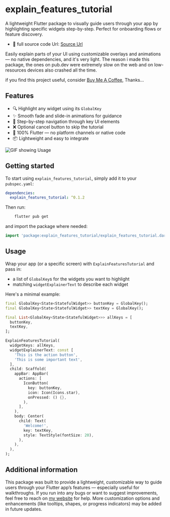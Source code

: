 <!--
This README describes the package. If you publish this package to pub.dev,
this README's contents appear on the landing page for your package.

For information about how to write a good package README, see the guide for
[writing package pages](https://dart.dev/tools/pub/writing-package-pages).

For general information about developing packages, see the Dart guide for
[creating packages](https://dart.dev/guides/libraries/create-packages)
and the Flutter guide for
[developing packages and plugins](https://flutter.dev/to/develop-packages).
-->

# explain_features_tutorial

A lightweight Flutter package to visually guide users through your app by highlighting specific widgets step-by-step. 
Perfect for onboarding flows or feature discovery.
- 🔗 full source code Url: [Source Url](https://king-kibugenza.web.app/explain_features_tutorial.html)

Easily explain parts of your UI using customizable overlays and animations — no native dependencies, and it's very light.
The reason i made this package, the ones on pub.dev were extremely slow on the web and on low-resources devices also crashed all the time.

if you find this project useful, consider [Buy Me A Coffee](https://coff.ee/kibugenza), Thanks...

## Features

- 🔍 Highlight any widget using its `GlobalKey`
- ✨ Smooth fade and slide-in animations for guidance
- 🧭 Step-by-step navigation through key UI elements
- ❌ Optional cancel button to skip the tutorial
- 🧱 100% Flutter — no platform channels or native code
- 📦 Lightweight and easy to integrate

![GIF showing Usage](https://firebasestorage.googleapis.com/v0/b/indrive-clone-520d9.appspot.com/o/explain_features_tutorial_v0.1.2.webp?alt=media&token=b242ce72-a589-4e1b-a70e-e8977f92e07f)


## Getting started

To start using `explain_features_tutorial`, simply add it to your `pubspec.yaml`:

```yaml
dependencies:
  explain_features_tutorial: ^0.1.2
```

Then run: 
```bash
    flutter pub get
```

and import the package where needed: 

```dart
import 'package:explain_features_tutorial/explain_features_tutorial.dart';
```

## Usage

Wrap your app (or a specific screen) with `ExplainFeaturesTutorial` and pass in:

- a list of `GlobalKey`s for the widgets you want to highlight
- matching `widgetExplainerText` to describe each widget

Here's a minimal example:

```dart
final GlobalKey<State<StatefulWidget>> buttonKey = GlobalKey();
final GlobalKey<State<StatefulWidget>> textKey = GlobalKey();

final List<GlobalKey<State<StatefulWidget>>> allKeys = [
  buttonKey,
  textKey,
];

ExplainFeaturesTutorial(
  widgetKeys: allKeys,
  widgetExplainerText: const [
    'This is the action button',
    'This is some important text',
  ],
  child: Scaffold(
    appBar: AppBar(
      actions: [
        IconButton(
          key: buttonKey,
          icon: Icon(Icons.star),
          onPressed: () {},
        ),
      ],
    ),
    body: Center(
      child: Text(
        'Welcome!',
        key: textKey,
        style: TextStyle(fontSize: 20),
      ),
    ),
  ),
);
```

## Additional information

This package was built to provide a lightweight, customizable way to guide users through your Flutter app’s features — especially useful for walkthroughs.
If you run into any bugs or want to suggest improvements, feel free to reach on [my website](https://king-kibugenza.web.app/) for help.
More customization options and enhancements (like tooltips, shapes, or progress indicators) may be added in future updates.
